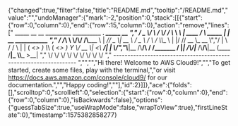 {"changed":true,"filter":false,"title":"README.md","tooltip":"/README.md","value":"","undoManager":{"mark":-2,"position":0,"stack":[[{"start":{"row":0,"column":0},"end":{"row":15,"column":0},"action":"remove","lines":["   _____  __      __  _________ __________      ___.             _____          __                 ","  /  _  \\/  \\    /  \\/   _____/ \\______   \\ ____\\_ |__   ____   /     \\ _____  |  | __ ___________ "," /  /_\\  \\   \\/\\/   /\\_____  \\   |       _//  _ \\| __ \\ /  _ \\ /  \\ /  \\\\__  \\ |  |/ // __ \\_  __ \\","/    |    \\        / /        \\  |    |   (  <_> ) \\_\\ (  <_> )    Y    \\/ __ \\|    <\\  ___/|  | \\/","\\____|__  /\\__/\\  / /_______  /  |____|_  /\\____/|___  /\\____/\\____|__  (____  /__|_ \\\\___  >__|   ","        \\/      \\/          \\/          \\/           \\/               \\/     \\/     \\/    \\/       "," ----------------------------------------------------------------- ","","","Hi there! Welcome to AWS Cloud9!","","To get started, create some files, play with the terminal,","or visit https://docs.aws.amazon.com/console/cloud9/ for our documentation.","","Happy coding!",""],"id":2}]]},"ace":{"folds":[],"scrolltop":0,"scrollleft":0,"selection":{"start":{"row":0,"column":0},"end":{"row":0,"column":0},"isBackwards":false},"options":{"guessTabSize":true,"useWrapMode":false,"wrapToView":true},"firstLineState":0},"timestamp":1575382858277}